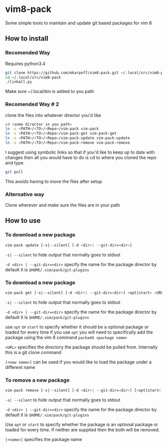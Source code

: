 # vim8-pack
Some simple tools to maintain and update git based packages for vim 8

## How to install
### Recomended Way
Requires python3.4
```bash
git clone https://github.com/mkarpoff/vim8-pack.git ~/.local/src/vim8-pack
cd ~/.local/src/vim8-pack
./linkall.py
```
Make sure ~/.local/bin is added to you path
### Recomended Way \# 2
clone the files into whatever director you'd like

```bash
cd <some director in you path>
ln -s <PATH>/<TO>/<Repo>/vim-pack vim-pack
ln -s <PATH>/<TO>/<Repo>/vim-pack-get vim-pack-get
ln -s <PATH>/<TO>/<Repo>/vim-pack-update vim-pack-update
ln -s <PATH>/<TO>/<Repo>/vim-pack-remove vim-pack-remove
```
I suggest using symbolic links so that if you'd like to keep up to date with changes then all you would have to do is cd to where you cloned the repo and type.

```bash
git pull
```

This avoids having to move the files after setup

### Alternative way
Clone wherever and make sure the files are in your path

## How to use

### To download a new package  

```bash
vim-pack update [-s|--silent] [-d <dir>| --git-dir=<dir>] 
```
`-s| --silent` to hide output that normally goes to stdout

`-d <dir> | --git-dir=<dir>` specify the name for the package director by default it is
`$HOME/.vim/pack/git-plugins`


### To download a new package  

```bash
vim-pack get [-s|--silent] [-d <dir>| --git-dir=<dir>] <opt|start> <URL> [<new name>]
```
`-s| --silent` to hide output that normally goes to stdout

`-d <dir> | --git-dir=<dir>` specify the name for the package director by default it is
`$HOME/.vim/pack/git-plugins`

use `opt` or `start` to specify whether it should be a optional package or 
loaded for every time if you use `opt` you will need to specifically add the 
package using the vim 8 command `packadd <package name>`

`<URL>` specifies the directory the package should be pulled from. Internally 
this is a git clone command

`[<new name>]` can be used if you would like to load the package under a 
different name

### To remove a new package  

```bash
vim-pack remove [-s|--silent] [-d <dir>| --git-dir=<dir>] [<opt|start>] [<name>]
```

`-s| --silent` to hide output that normally goes to stdout

`-d <dir> | --git-dir=<dir>` specify the name for the package director by default it is
`$HOME/.vim/pack/git-plugins`

Use `opt` or `start` to specify whether the package is an optional package or 
loaded for every time. If neither are supplied then the both will be removed.

`[<name>]` specifies the package name 
